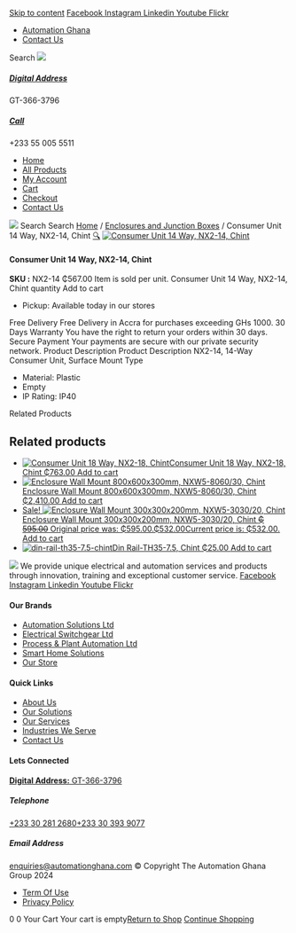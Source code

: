 [Skip to content](https://store.automationghana.com/product/consumer-unit-nx2-14-chint/#content)
[ Facebook ](https://www.facebook.com/automationgh/) [ Instagram ](https://www.instagram.com/automationgh/) [ Linkedin ](https://www.linkedin.com/company/the-automation-ghana-limited/) [ Youtube ](https://www.youtube.com/channel/UCurrRDUSm5oIW39VXjn1u0w) [ Flickr ](https://www.flickr.com/photos/181794037@N07/)
  * [ Automation Ghana ](https://automationghana.com)
  * [ Contact Us ](https://store.automationghana.com/contact/)


Search
[ ![](https://store.automationghana.com/wp-content/uploads/2024/04/Website-TAGG-Logo-BLUE.png) ](https://store.automationghana.com/)
[ ](https://maps.app.goo.gl/m4xeaagWCNbLk4jM6)
#####  [ Digital Address ](https://maps.app.goo.gl/m4xeaagWCNbLk4jM6)
GT-366-3796 
[ ](tel:+233550055511)
#####  [ Call ](tel:+233550055511)
+233 55 005 5511 
  * [Home](https://store.automationghana.com/)
  * [All Products](https://store.automationghana.com/shop/)
  * [My Account](https://store.automationghana.com/my-account/)
  * [Cart](https://store.automationghana.com/cart/)
  * [Checkout](https://store.automationghana.com/checkout/)
  * [Contact Us](https://store.automationghana.com/contact/)


[![](https://store.automationghana.com/wp-content/uploads/2024/04/AutomationGhana_logo_white.png)](https://store.automationghana.com)
Search
Search
[Home](https://store.automationghana.com) / [Enclosures and Junction Boxes](https://store.automationghana.com/product-category/enclosures-and-junction-boxes/) / Consumer Unit 14 Way, NX2-14, Chint
[🔍](https://store.automationghana.com/product/consumer-unit-nx2-14-chint/)
[![Consumer Unit 14 Way, NX2-14, Chint](https://store.automationghana.com/wp-content/uploads/2020/04/NX2-18-600x600.jpg)](https://store.automationghana.com/wp-content/uploads/2020/04/NX2-18.jpg)
####  Consumer Unit 14 Way, NX2-14, Chint 
**SKU :** NX2-14 
₵567.00
Item is sold per unit.
Consumer Unit 14 Way, NX2-14, Chint quantity
Add to cart
  * Pickup: Available today in our stores


Free Delivery 
Free Delivery in Accra for purchases exceeding GHs 1000. 
30 Days Warranty 
You have the right to return your orders within 30 days. 
Secure Payment 
Your payments are secure with our private security network. 
Product Description
Product Description
NX2-14, 14-Way Consumer Unit, Surface Mount Type 
  * Material: Plastic
  * Empty
  * IP Rating: IP40


Related Products 
## Related products
  * [![Consumer Unit 18 Way, NX2-18, Chint](https://store.automationghana.com/wp-content/uploads/2020/04/NX2-18-300x300.jpg)Consumer Unit 18 Way, NX2-18, Chint ₵763.00 ](https://store.automationghana.com/product/consumer-unit-nx2-18-chint/)
[Add to cart](https://store.automationghana.com/product/consumer-unit-nx2-14-chint/?add-to-cart=1644)
  * [![Enclosure Wall Mount 800x600x300mm, NXW5-8060/30, Chint](https://store.automationghana.com/wp-content/uploads/2020/04/NXW5-ENCLOSURES-300x300.png)Enclosure Wall Mount 800x600x300mm, NXW5-8060/30, Chint ₵2,410.00 ](https://store.automationghana.com/product/enclosure-nxw5-8060-30-chint/)
[Add to cart](https://store.automationghana.com/product/consumer-unit-nx2-14-chint/?add-to-cart=1568)
  * [ Sale! ![Enclosure Wall Mount 300x300x200mm, NXW5-3030/20, Chint](https://store.automationghana.com/wp-content/uploads/2020/04/NXW5-ENCLOSURES-300x300.png)Enclosure Wall Mount 300x300x200mm, NXW5-3030/20, Chint ~~₵ 595.00~~ Original price was: ₵595.00.₵532.00Current price is: ₵532.00. ](https://store.automationghana.com/product/enclosure-nxw5-3030-20-chint/)
[Add to cart](https://store.automationghana.com/product/consumer-unit-nx2-14-chint/?add-to-cart=1563)
  * [![din-rail-th35-7.5-chint](https://store.automationghana.com/wp-content/uploads/2020/04/din-rail-th35-7.5-chint-300x300.jpg)Din Rail-TH35-7.5, Chint ₵25.00 ](https://store.automationghana.com/product/din-rail-th35-7-5-chint/)
[Add to cart](https://store.automationghana.com/product/consumer-unit-nx2-14-chint/?add-to-cart=1562)


![](https://store.automationghana.com/wp-content/uploads/2024/04/AutomationGhana_logo_white.png)
We provide unique electrical and automation services and products through innovation, training and exceptional customer service.
[ Facebook ](https://www.facebook.com/automationgh/) [ Instagram ](https://www.instagram.com/automationgh/) [ Linkedin ](https://www.linkedin.com/company/the-automation-ghana-limited/) [ Youtube ](https://www.youtube.com/channel/UCurrRDUSm5oIW39VXjn1u0w) [ Flickr ](https://www.flickr.com/photos/181794037@N07/)
#### Our Brands
  * [ Automation Solutions Ltd ](https://store.automationghana.com/product/consumer-unit-nx2-14-chint/)
  * [ Electrical Switchgear Ltd ](https://store.automationghana.com/product/consumer-unit-nx2-14-chint/)
  * [ Process & Plant Automation Ltd ](https://store.automationghana.com/product/consumer-unit-nx2-14-chint/)
  * [ Smart Home Solutions ](https://store.automationghana.com/product/consumer-unit-nx2-14-chint/)
  * [ Our Store ](https://store.automationghana.com/product/consumer-unit-nx2-14-chint/)


#### Quick Links
  * [ About Us ](https://store.automationghana.com/product/consumer-unit-nx2-14-chint/)
  * [ Our Solutions ](https://store.automationghana.com/product/consumer-unit-nx2-14-chint/)
  * [ Our Services ](https://store.automationghana.com/product/consumer-unit-nx2-14-chint/)
  * [ Industries We Serve ](https://store.automationghana.com/product/consumer-unit-nx2-14-chint/)
  * [ Contact Us ](https://store.automationghana.com/product/consumer-unit-nx2-14-chint/)


#### Lets Connected
[**Digital Address:** GT-366-3796](https://maps.app.goo.gl/m4xeaagWCNbLk4jM6)
#####  Telephone 
[ +233 30 281 2680](tel:+233302812680)[+233 30 393 9077](https://store.automationghana.com/product/consumer-unit-nx2-14-chint/+233303939077)
#####  Email Address 
enquiries@automationghana.com 
© Copyright The Automation Ghana Group 2024
  * [ Term Of Use ](https://store.automationghana.com/product/consumer-unit-nx2-14-chint/)
  * [ Privacy Policy ](https://store.automationghana.com/product/consumer-unit-nx2-14-chint/)


0
0
Your Cart
Your cart is empty[Return to Shop](https://store.automationghana.com/shop/)
[Continue Shopping](https://store.automationghana.com/product/consumer-unit-nx2-14-chint/)
